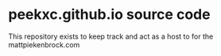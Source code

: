 # peekxc.github.io source code
This repository exists to keep track and act as a host to for the mattpiekenbrock.com



